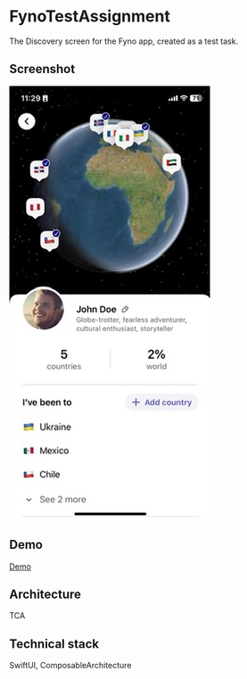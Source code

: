 # FynoTestAssignment
The Discovery screen for the Fyno app, created as a test task.

## Screenshot
![Screenshot](https://raw.githubusercontent.com/bohdanpokhidnia/FynoTestAssignment/master/7C4F525B-DBD3-4FCB-AB35-1F1761AB12C5_4_5005_c.jpeg)

## Demo
[Demo](https://drive.google.com/file/d/1sgShKRPG9Fa-fgZrJelZFqY0vahXZ3g2/view?usp=sharing)

## Architecture
TCA

## Technical stack
SwiftUI, ComposableArchitecture
